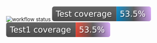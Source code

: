 ![workflow status](https://github.com/saiboby/service1/actions/workflows/test.yml/badge.svg?branch=master)
![.github/workflows/test.yml](https://raw.githubusercontent.com/saiboby/service1/badges/master/test-badge.svg)
![.github/workflows/test.yml](https://raw.githubusercontent.com/saiboby/service1/badges/master/test1-badge.svg)
